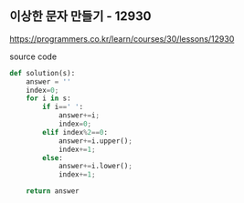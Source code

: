 ## 이상한 문자 만들기 - 12930

https://programmers.co.kr/learn/courses/30/lessons/12930



source code

```python
def solution(s):
    answer = ''
    index=0;
    for i in s:
        if i==' ':
            answer+=i;
            index=0;
        elif index%2==0:
            answer+=i.upper();
            index+=1;
        else:
            answer+=i.lower();
            index+=1;

    return answer
```